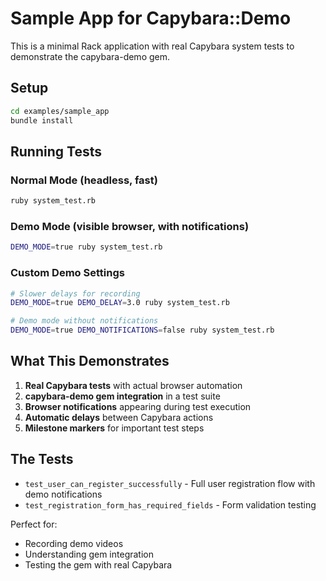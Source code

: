 # Sample App for Capybara::Demo

This is a minimal Rack application with real Capybara system tests to demonstrate the capybara-demo gem.

## Setup

```bash
cd examples/sample_app
bundle install
```

## Running Tests

### Normal Mode (headless, fast)
```bash
ruby system_test.rb
```

### Demo Mode (visible browser, with notifications)
```bash
DEMO_MODE=true ruby system_test.rb
```

### Custom Demo Settings
```bash
# Slower delays for recording
DEMO_MODE=true DEMO_DELAY=3.0 ruby system_test.rb

# Demo mode without notifications
DEMO_MODE=true DEMO_NOTIFICATIONS=false ruby system_test.rb
```

## What This Demonstrates

1. **Real Capybara tests** with actual browser automation
2. **capybara-demo gem integration** in a test suite
3. **Browser notifications** appearing during test execution
4. **Automatic delays** between Capybara actions
5. **Milestone markers** for important test steps

## The Tests

- `test_user_can_register_successfully` - Full user registration flow with demo notifications
- `test_registration_form_has_required_fields` - Form validation testing

Perfect for:
- Recording demo videos
- Understanding gem integration
- Testing the gem with real Capybara